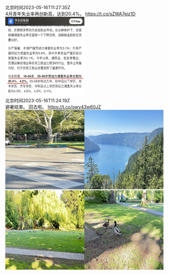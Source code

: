 北京时间2023-05-16T11:27:35Z<br>4月青年失业率再创新高，达到20.4%。 https://t.co/sZWA7eiz1D<br><img src='/temp/2023/1658313218023112704_0.jpg' width='250' height='250'><br>北京时间2023-05-16T11:24:19Z<br>避暑结束。
回去啦。 https://t.co/owy43w60JZ<br><img src='/temp/2023/1658312395377512449_0.jpg' width='250' height='250'><img src='/temp/2023/1658312395377512449_1.jpg' width='250' height='250'><img src='/temp/2023/1658312395377512449_2.jpg' width='250' height='250'><img src='/temp/2023/1658312395377512449_3.jpg' width='250' height='250'><br>